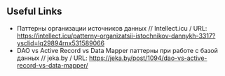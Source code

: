 ## Useful Links

- Паттерны организации источников данных // Intellect.icu / URL: https://intellect.icu/patterny-organizatsii-istochnikov-dannykh-3317?ysclid=lq29894rnx531589066
- DAO vs Active Record vs Data Mapper паттерны при работе с базой данных // jeka.by / URL: https://jeka.by/post/1094/dao-vs-active-record-vs-data-mapper/